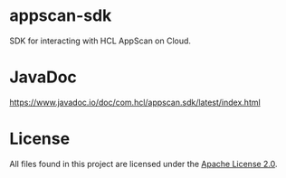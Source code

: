 # appscan-sdk
SDK for interacting with HCL AppScan on Cloud.

# JavaDoc
https://www.javadoc.io/doc/com.hcl/appscan.sdk/latest/index.html

# License

All files found in this project are licensed under the [Apache License 2.0](LICENSE).
